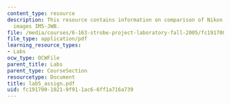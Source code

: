 ```yaml
---
content_type: resource
description: This resource contains information on comparison of Nikon D100 and film
  images IM5-JWB.
file: /media/courses/6-163-strobe-project-laboratory-fall-2005/fc19170010219f911ac66ff1a716a739_lab5_assign.pdf
file_type: application/pdf
learning_resource_types:
- Labs
ocw_type: OCWFile
parent_title: Labs
parent_type: CourseSection
resourcetype: Document
title: lab5_assign.pdf
uid: fc191700-1021-9f91-1ac6-6ff1a716a739
---
```

